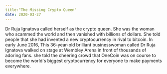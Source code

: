```yaml
---
title:"The Missing Crypto Queen"
date: 2020-03-27
---
```

Dr Ruja Ignatova called herself as the crypto queen. She was the woman who scammed the world and then vanished with billions of dollars. She told people that she had invented a new cryptocurrency in rival to bitcoin. 
In early June 2016, This 36-year-old brilliant businesswoman called Dr Ruja Ignatova walked on stage at Wembley Arena in front of thousands of adoring fans. she told the cheering crowd that OneCoin was on course to become the world's biggest cryptocurrency for everyone to make payments everywhere.
